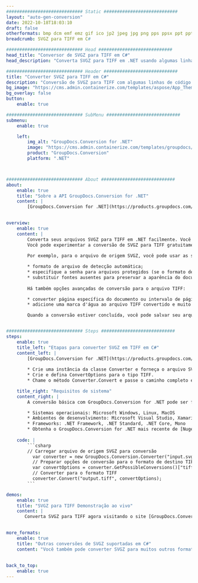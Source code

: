 ```yaml
---
############################# Static ############################
layout: "auto-gen-conversion"
date: 2022-10-18T18:03:10
draft: false
otherformats: bmp dcm emf emz gif ico jp2 jpeg jpg png pps ppsx ppt pptx psb psd svg svgz tga tif tiff webp wmf wmz
breadcrumb: SVGZ para TIFF em C#

############################# Head ############################
head_title: "Conversor de SVGZ para TIFF em C#"
head_description: "Converta SVGZ para TIFF em .NET usando algumas linhas de código. Use a API de conversão de documentos do GroupDocs para converter mais de 160 formatos de arquivo."

############################# Header ############################
title: "Converter SVGZ para TIFF em C#"
description: "Conversão de SVGZ para TIFF com algumas linhas de código .NET"
bg_image: "https://cms.admin.containerize.com/templates/aspose/App_Themes/V3/images/bg/header1.png"
bg_overlay: false
button:
    enable: true

############################# SubMenu ############################
submenu:
    enable: true

    left:
        img_alt: "GroupDocs.Conversion for .NET"
        image: "https://cms.admin.containerize.com/templates/groupdocs/images/product-logos/90x90-noborder/groupdocs-conversion-net.png"
        product: "GroupDocs.Conversion"
        platform: ".NET"



############################# About ############################
about:
    enable: true
    title: "Sobre a API GroupDocs.Conversion for .NET"
    content: |
        [GroupDocs.Conversion for .NET](https://products.groupdocs.com/conversion/net/) pode ser usado para converter Microsoft Word, Excel, PowerPoint, PDF, Visio e outros formatos. GroupDocs.Conversion é uma API independente que é adequada para sistemas internos e de back-end onde é necessário alto desempenho. Não depende de nenhum software como Microsoft ou Open Office.
    

overview:
    enable: true
    content: |
        Converta seus arquivos SVGZ para TIFF em .NET facilmente. Você pode usar apenas algumas linhas de código C# em qualquer plataforma de sua escolha, como - Windows, Linux, macOS.
        Você pode experimentar a conversão de SVGZ para TIFF gratuitamente e avaliar a qualidade dos resultados da conversão. Juntamente com cenários de conversão de arquivo simples, você pode tentar opções mais avançadas para carregar o arquivo de origem SVGZ e para salvar o resultado de saída TIFF. 
        
        Por exemplo, para o arquivo de origem SVGZ, você pode usar as seguintes opções de carregamento:

        * formato de arquivo de detecção automática;
        * especifique a senha para arquivos protegidos (se o formato de arquivo suportar);
        * substituir fontes ausentes para preservar a aparência do documento.
        
        Há também opções avançadas de conversão para o arquivo TIFF:

        * converter página específica do documento ou intervalo de páginas;
        * adicione uma marca d'água ao arquivo TIFF convertido e muito mais.

        Quando a conversão estiver concluída, você pode salvar seu arquivo TIFF no caminho do arquivo local ou em qualquer armazenamento de terceiros, como FTP, Amazon S3, Google Drive, Dropbox etc. Observe - para converter SVGZ para {{ TO}} não há necessidade de nenhum software adicional instalado - como MS Office, Open Office, Adobe Acrobat Reader etc.


############################# Steps ############################
steps:
    enable: true
    title_left: "Etapas para converter SVGZ em TIFF em C#"
    content_left: |
        [GroupDocs.Conversion for .NET](https://products.groupdocs.com/conversion/net/) torna mais fácil para os desenvolvedores converter um arquivo SVGZ para TIFF com algumas linhas de código.
        
        * Crie uma instância da classe Converter e forneça o arquivo SVGZ com o caminho completo
        * Crie e defina ConvertOptions para o tipo TIFF.
        * Chame o método Converter.Convert e passe o caminho completo e o formato (TIFF) como parâmetro

    title_right: "Requisitos de sistema"
    content_right: |
        A conversão básica com GroupDocs.Conversion for .NET pode ser feita em apenas algumas etapas simples. Nossas APIs são suportadas em todas as principais plataformas e sistemas operacionais. Antes de executar o código abaixo, certifique-se de ter os seguintes pré-requisitos instalados em seu sistema.

        * Sistemas operacionais: Microsoft Windows, Linux, MacOS
        * Ambientes de desenvolvimento: Microsoft Visual Studio, Xamarin, MonoDevelop
        * Frameworks: .NET Framework, .NET Standard, .NET Core, Mono
        * Obtenha o GroupDocs.Conversion for .NET mais recente de [Nuget](https://www.nuget.org/packages/groupdocs.conversion)
         
    code: |
        ```csharp    
        // Carregar arquivo de origem SVGZ para conversão
          var converter = new GroupDocs.Conversion.Converter("input.svgz");
          // Preparar opções de conversão para o formato de destino TIFF
          var convertOptions = converter.GetPossibleConversions()["tiff"].ConvertOptions;
          // Converter para o formato TIFF
          converter.Convert("output.tiff", convertOptions);
        ```

demos:
    enable: true
    title: "SVGZ para TIFF Demonstração ao vivo"
    content: |
       Converta SVGZ para TIFF agora visitando o site [GroupDocs.Conversion App](https://products.groupdocs.app/conversion/family). A demonstração online tem as seguintes vantagens
          

more_formats:
    enable: true
    title: "Outras conversões de SVGZ suportadas em C#"
    content: "Você também pode converter SVGZ para muitos outros formatos de arquivo. Por favor, veja a lista abaixo."
       
       
back_to_top:
    enable: true
---
```

